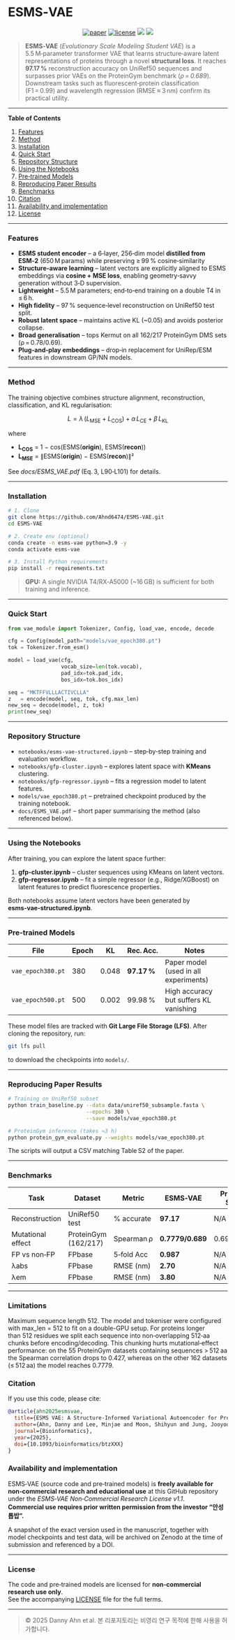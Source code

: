 
# ESMS‑VAE

<p align="center">
  <a href="https://doi.org/10.1093/bioinformatics/btzXXX"><img src="https://img.shields.io/badge/Paper-Bioinformatics-green.svg?style=flat-square" alt="paper"></a>
  <a href="https://github.com/Ahnd6474/ESMS-VAE/blob/main/LICENSE"><img src="https://img.shields.io/github/license/Ahnd6474/ESMS-VAE?style=flat-square" alt="license"></a>
  <a href="#"><img src="https://img.shields.io/badge/python-3.9%2B-blue.svg?style=flat-square"></a>
  <a href="#"><img src="https://img.shields.io/badge/PRs-welcome-brightgreen.svg?style=flat-square"></a>
</p>

> **ESMS‑VAE** (*Evolutionary Scale Modeling Student VAE*) is a 5.5 M‑parameter transformer VAE that learns structure‑aware latent representations of proteins through a novel **structural loss**.  It reaches **97.17 %** reconstruction accuracy on UniRef50 sequences and surpasses prior VAEs on the ProteinGym benchmark (*ρ = 0.689*).  Downstream tasks such as fluorescent‑protein classification (F1 = 0.99) and wavelength regression (RMSE ≈ 3 nm) confirm its practical utility.

---

**Table of Contents**

1. [Features](#features)
2. [Method](#method)
3. [Installation](#installation)
4. [Quick Start](#quick-start)
5. [Repository Structure](#repository-structure)
6. [Using the Notebooks](#using-the-notebooks)
7. [Pre‑trained Models](#pre-trained-models)
8. [Reproducing Paper Results](#reproducing-paper-results)
9. [Benchmarks](#benchmarks)
10. [Citation](#citation)
11. [Availability and implementation](#Availability-and-implementation)
12. [License](#license)

---

### Features

- **ESMS student encoder** – a 6‑layer, 256‑dim model **distilled from ESM‑2** (650 M params) while preserving ≥ 99 % cosine‑similarity
- **Structure‑aware learning** – latent vectors are explicitly aligned to ESMS embeddings via **cosine + MSE loss**, enabling geometry‑savvy generation without 3‑D supervision.
- **Lightweight** – 5.5 M parameters; end‑to‑end training on a double T4 in ≤ 6 h.
- **High fidelity** – 97 % sequence‑level reconstruction on UniRef50 test split.
- **Robust latent space** – maintains active KL (~0.05) and avoids posterior collapse.
- **Broad generalisation** – tops Kermut on all 162/217 ProteinGym DMS sets (ρ = 0.78/0.69).
- **Plug‑and‑play embeddings** – drop‑in replacement for UniRep/ESM features in downstream GP/NN models.

---

### Method

The training objective combines structure alignment, reconstruction, classification, and KL regularisation:

```math
L = \lambda\,(L_{\text{MSE}} + L_{\text{COS}})\; +\; \alpha\,L_{\text{CE}}\; +\; \beta\,L_{\text{KL}}
```

where

* **L<sub>COS</sub>** = 1 − cos(ESMS(**origin**), ESMS(**recon**))
* **L<sub>MSE</sub>** = ∥ESMS(**origin**) − ESMS(**recon**)∥²

See *docs/ESMS_VAE.pdf* (Eq. 3, L90‑L101) for details.

---

### Installation

```bash
# 1. Clone
git clone https://github.com/Ahnd6474/ESMS-VAE.git
cd ESMS-VAE

# 2. Create env (optional)
conda create -n esms-vae python=3.9 -y
conda activate esms-vae

# 3. Install Python requirements
pip install -r requirements.txt
```

> **GPU:** A single NVIDIA T4/RX‑A5000 (~16 GB) is sufficient for both training and inference.

---

### Quick Start

```python
from vae_module import Tokenizer, Config, load_vae, encode, decode

cfg = Config(model_path="models/vae_epoch380.pt")
tok = Tokenizer.from_esm()

model = load_vae(cfg,
                 vocab_size=len(tok.vocab),
                 pad_idx=tok.pad_idx,
                 bos_idx=tok.bos_idx)

seq = "MKTFFVLLLACTIVCLLA"
z   = encode(model, seq, tok, cfg.max_len)
new_seq = decode(model, z, tok)
print(new_seq)
```

---

### Repository Structure

- `notebooks/esms-vae-structured.ipynb` – step‑by‑step training and evaluation workflow.
- `notebooks/gfp-cluster.ipynb` – explores latent space with **KMeans** clustering.
- `notebooks/gfp-regressor.ipynb` – fits a regression model to latent features.
- `models/vae_epoch380.pt` – pretrained checkpoint produced by the training notebook.
- `docs/ESMS_VAE.pdf` – short paper summarising the method (also referenced below).

---

### Using the Notebooks

After training, you can explore the latent space further:

1. **gfp-cluster.ipynb** – cluster sequences using KMeans on latent vectors.
2. **gfp-regressor.ipynb** – fit a simple regressor (e.g., Ridge/XGBoost) on latent features to predict fluorescence properties.

Both notebooks assume latent vectors have been generated by **esms‑vae‑structured.ipynb**.

---

### Pre‑trained Models

| File              | Epoch | KL    | Rec. Acc.   | Notes                                  |
| ----------------- | ----- | ----- | ----------- | -------------------------------------- |
| `vae_epoch380.pt` | 380   | 0.048 | **97.17 %** | Paper model (used in all experiments)  |
| `vae_epoch500.pt` | 500   | 0.002 | 99.98 %     | High accuracy but suffers KL vanishing |

These model files are tracked with **Git Large File Storage (LFS)**.
After cloning the repository, run:

```bash
git lfs pull
```

to download the checkpoints into `models/`.

---

### Reproducing Paper Results

```bash
# Training on UniRef50 subset
python train_baseline.py --data data/uniref50_subsample.fasta \
                         --epochs 380 \
                         --save models/vae_epoch380.pt

# ProteinGym inference (takes ≈3 h)
python protein_gym_evaluate.py --weights models/vae_epoch380.pt
```

The scripts will output a CSV matching Table S2 of the paper.

---

### Benchmarks

| Task              | Dataset          | Metric     | ESMS‑VAE   | Previous SOTA    |
| ----------------- | ---------------- | ---------- | ---------- | ---------------- |
| Reconstruction    | UniRef50 test    | % accurate | **97.17**  |N/A|
| Mutational effect | ProteinGym (162/217) | Spearman ρ | **0.7779/0.689** |0.698/0.657|
| FP vs non‑FP      | FPbase           | 5‑fold Acc | **0.987**  |N/A|
| λabs              | FPbase           | RMSE (nm)  | **2.70**   |N/A|
| λem               | FPbase           | RMSE (nm)  | **3.80**   |N/A|

---
### Limitations
Maximum sequence length 512. The model and tokeniser were configured with max_len = 512 to fit on a double-GPU setup. For proteins longer than 512 residues we split each sequence into non‑overlapping 512‑aa chunks before encoding/decoding. This chunking hurts mutational‑effect performance: on the 55 ProteinGym datasets containing sequences > 512 aa the Spearman correlation drops to 0.427, whereas on the other 162 datasets (≤ 512 aa) the model reaches 0.7779.
### Citation

If you use this code, please cite:

```bibtex
@article{ahn2025esmsvae,
  title={ESMS VAE: A Structure-Informed Variational Autoencoder for Protein Engineering},
  author={Ahn, Danny and Lee, Minjae and Moon, Shihyun and Jung, Jooyoung},
  journal={Bioinformatics},
  year={2025},
  doi={10.1093/bioinformatics/btzXXX}
}
```
### Availability and implementation

ESMS‑VAE (source code and pre‑trained models) is **freely available for non‑commercial research and educational use** at this GitHub repository under the *ESMS‑VAE Non‑Commercial Research License v1.1*.  
**Commercial use requires prior written permission from the investor “안성톱밥”.**

A snapshot of the exact version used in the manuscript, together with model checkpoints and test data, will be archived on Zenodo at the time of submission and referenced by a DOI.

---

### License

The code and pre‑trained models are licensed for **non‑commercial research use only**.  
See the accompanying [LICENSE](LICENSE) file for the full terms.

---

> © 2025 Danny Ahn et al. 본 리포지토리는 비영리 연구 목적에 한해 사용을 허가합니다.
